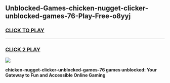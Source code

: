 
## Unblocked-Games-chicken-nugget-clicker-unblocked-games-76-Play-Free-o8yyj
<h3>
<a href="https://premium76.site?title=chicken-nugget-clicker-unblocked-games-76&ref=18A">CLICK TO PLAY</a></h3>
<hr>

<h3>
<a href="https://premium76.site?title=chicken-nugget-clicker-unblocked-games-76&ref=18A">CLICK 2 PLAY</a>
  
</h3>

<a href="https://premium76.site?title=chicken-nugget-clicker-unblocked-games-76&ref=18A"><img src="https://clearcache.store/games.png"></a>


**chicken-nugget-clicker-unblocked-games-76 games unblocked: Your Gateway to Fun and Accessible Online Gaming**
